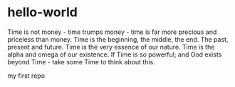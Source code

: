 # hello-world

Time is not money - time trumps money - time is far more precious and priceless than money. Time is the beginning, the middle, the end. The past, present and future. Time is the very essence of our nature. Time is the alpha and omega of our existence. If Time is so powerful; and God exists beyond Time - take some Time to think about this. 

my first repo
